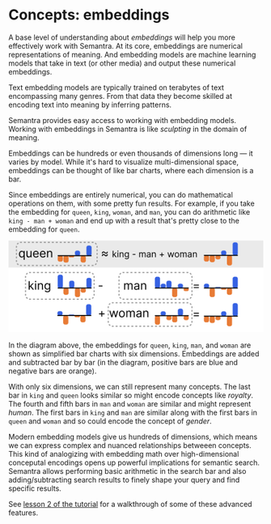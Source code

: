 # Concepts: embeddings

A base level of understanding about _embeddings_ will help you more effectively work with Semantra. At its core, embeddings are numerical representations of meaning. And embedding models are machine learning models that take in text (or other media) and output these numerical embeddings.

Text embedding models are typically trained on terabytes of text encompassing many genres. From that data they become skilled at encoding text into meaning by inferring patterns.

Semantra provides easy access to working with embedding models. Working with embeddings in Semantra is like _sculpting_ in the domain of meaning.

Embeddings can be hundreds or even thousands of dimensions long — it varies by model. While it's hard to visualize multi-dimensional space, embeddings can be thought of like bar charts, where each dimension is a bar.

Since embeddings are entirely numerical, you can do mathematical operations on them, with some pretty fun results. For example, if you take the embedding for `queen`, `king`, `woman`, and `man`, you can do arithmetic like `king - man + woman` and end up with a result that's pretty close to the embedding for `queen`.

![king - man + woman ~= queen diagram](img/queen_king_example.png)

In the diagram above, the embeddings for `queen`, `king`, `man`, and `woman` are shown as simplified bar charts with six dimensions. Embeddings are added and subtracted bar by bar (in the diagram, positive bars are blue and negative bars are orange).

With only six dimensions, we can still represent many concepts. The last bar in `king` and `queen` looks similar so might encode concepts like _royalty_. The fourth and fifth bars in `man` and `woman` are similar and might represent _human_. The first bars in `king` and `man` are similar along with the first bars in `queen` and `woman` and so could encode the concept of _gender_.

Modern embedding models give us hundreds of dimensions, which means we can express complex and nuanced relationships betweeen concepts. This kind of analogizing with embedding math over high-dimensional conceputal encodings opens up powerful implications for semantic search. Semantra allows performing basic arithmetic in the search bar and also adding/subtracting search results to finely shape your query and find specific results.

See [lesson 2 of the tutorial](lesson_2_advanced_searching.md) for a walkthrough of some of these advanced features.
